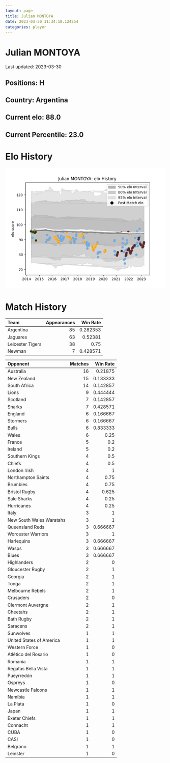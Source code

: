 ```yaml
---  
layout: page  
title: Julian MONTOYA  
date: 2023-03-30 11:34:18.124254  
categories: player  
---
```

# Julian MONTOYA


Last updated: 2023-03-30
## Positions: H

## Country: Argentina

## Current elo: 88.0

## Current Percentile: 23.0

# Elo History


![elo history](history_JulianMONTOYA.png)
# Match History


| Team             |   Appearances |   Win Rate |
|:-----------------|--------------:|-----------:|
| Argentina        |            85 |   0.282353 |
| Jaguares         |            63 |   0.52381  |
| Leicester Tigers |            38 |   0.75     |
| Newman           |             7 |   0.428571 |

| Opponent                 |   Matches |   Win Rate |
|:-------------------------|----------:|-----------:|
| Australia                |        16 |   0.21875  |
| New Zealand              |        15 |   0.133333 |
| South Africa             |        14 |   0.142857 |
| Lions                    |         9 |   0.444444 |
| Scotland                 |         7 |   0.142857 |
| Sharks                   |         7 |   0.428571 |
| England                  |         6 |   0.166667 |
| Stormers                 |         6 |   0.166667 |
| Bulls                    |         6 |   0.833333 |
| Wales                    |         6 |   0.25     |
| France                   |         5 |   0.2      |
| Ireland                  |         5 |   0.2      |
| Southern Kings           |         4 |   0.5      |
| Chiefs                   |         4 |   0.5      |
| London Irish             |         4 |   1        |
| Northampton Saints       |         4 |   0.75     |
| Brumbies                 |         4 |   0.75     |
| Bristol Rugby            |         4 |   0.625    |
| Sale Sharks              |         4 |   0.25     |
| Hurricanes               |         4 |   0.25     |
| Italy                    |         3 |   1        |
| New South Wales Waratahs |         3 |   1        |
| Queensland Reds          |         3 |   0.666667 |
| Worcester Warriors       |         3 |   1        |
| Harlequins               |         3 |   0.666667 |
| Wasps                    |         3 |   0.666667 |
| Blues                    |         3 |   0.666667 |
| Highlanders              |         2 |   0        |
| Gloucester Rugby         |         2 |   1        |
| Georgia                  |         2 |   1        |
| Tonga                    |         2 |   1        |
| Melbourne Rebels         |         2 |   1        |
| Crusaders                |         2 |   0        |
| Clermont Auvergne        |         2 |   1        |
| Cheetahs                 |         2 |   1        |
| Bath Rugby               |         2 |   1        |
| Saracens                 |         2 |   1        |
| Sunwolves                |         1 |   1        |
| United States of America |         1 |   1        |
| Western Force            |         1 |   0        |
| Atlético del Rosario     |         1 |   0        |
| Romania                  |         1 |   1        |
| Regatas Bella Vista      |         1 |   1        |
| Pueyrredón               |         1 |   1        |
| Ospreys                  |         1 |   0        |
| Newcastle Falcons        |         1 |   1        |
| Namibia                  |         1 |   1        |
| La Plata                 |         1 |   0        |
| Japan                    |         1 |   1        |
| Exeter Chiefs            |         1 |   1        |
| Connacht                 |         1 |   1        |
| CUBA                     |         1 |   0        |
| CASI                     |         1 |   0        |
| Belgrano                 |         1 |   1        |
| Leinster                 |         1 |   0        |